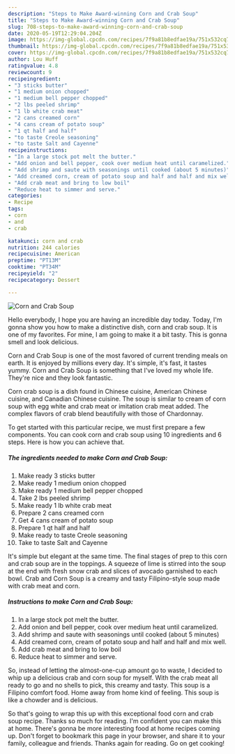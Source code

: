 ```yaml
---
description: "Steps to Make Award-winning Corn and Crab Soup"
title: "Steps to Make Award-winning Corn and Crab Soup"
slug: 708-steps-to-make-award-winning-corn-and-crab-soup
date: 2020-05-19T12:29:04.204Z
image: https://img-global.cpcdn.com/recipes/7f9a81b8edfae19a/751x532cq70/corn-and-crab-soup-recipe-main-photo.jpg
thumbnail: https://img-global.cpcdn.com/recipes/7f9a81b8edfae19a/751x532cq70/corn-and-crab-soup-recipe-main-photo.jpg
cover: https://img-global.cpcdn.com/recipes/7f9a81b8edfae19a/751x532cq70/corn-and-crab-soup-recipe-main-photo.jpg
author: Lou Huff
ratingvalue: 4.8
reviewcount: 9
recipeingredient:
- "3 sticks butter"
- "1 medium onion chopped"
- "1 medium bell pepper chopped"
- "2 lbs peeled shrimp"
- "1 lb white crab meat"
- "2 cans creamed corn"
- "4 cans cream of potato soup"
- "1 qt half and half"
- "to taste Creole seasoning"
- "to taste Salt and Cayenne"
recipeinstructions:
- "In a large stock pot melt the butter."
- "Add onion and bell pepper, cook over medium heat until caramelized."
- "Add shrimp and saute with seasonings until cooked (about 5 minutes)"
- "Add creamed corn, cream of potato soup and half and half and mix well."
- "Add crab meat and bring to low boil"
- "Reduce heat to simmer and serve."
categories:
- Recipe
tags:
- corn
- and
- crab

katakunci: corn and crab 
nutrition: 244 calories
recipecuisine: American
preptime: "PT13M"
cooktime: "PT34M"
recipeyield: "2"
recipecategory: Dessert

---
```



![Corn and Crab Soup](https://img-global.cpcdn.com/recipes/7f9a81b8edfae19a/751x532cq70/corn-and-crab-soup-recipe-main-photo.jpg)

Hello everybody, I hope you are having an incredible day today. Today, I'm gonna show you how to make a distinctive dish, corn and crab soup. It is one of my favorites. For mine, I am going to make it a bit tasty. This is gonna smell and look delicious.

Corn and Crab Soup is one of the most favored of current trending meals on earth. It is enjoyed by millions every day. It's simple, it's fast, it tastes yummy. Corn and Crab Soup is something that I've loved my whole life. They're nice and they look fantastic.

Corn crab soup is a dish found in Chinese cuisine, American Chinese cuisine, and Canadian Chinese cuisine. The soup is similar to cream of corn soup with egg white and crab meat or imitation crab meat added. The complex flavors of crab blend beautifully with those of Chardonnay.


To get started with this particular recipe, we must first prepare a few components. You can cook corn and crab soup using 10 ingredients and 6 steps. Here is how you can achieve that.

<!--inarticleads1-->

##### The ingredients needed to make Corn and Crab Soup:

1. Make ready 3 sticks butter
1. Make ready 1 medium onion chopped
1. Make ready 1 medium bell pepper chopped
1. Take 2 lbs peeled shrimp
1. Make ready 1 lb white crab meat
1. Prepare 2 cans creamed corn
1. Get 4 cans cream of potato soup
1. Prepare 1 qt half and half
1. Make ready to taste Creole seasoning
1. Take to taste Salt and Cayenne


It&#39;s simple but elegant at the same time. The final stages of prep to this corn and crab soup are in the toppings. A squeeze of lime is stirred into the soup at the end with fresh snow crab and slices of avocado garnished to each bowl. Crab and Corn Soup is a creamy and tasty Filipino-style soup made with crab meat and corn. 

<!--inarticleads2-->

##### Instructions to make Corn and Crab Soup:

1. In a large stock pot melt the butter.
1. Add onion and bell pepper, cook over medium heat until caramelized.
1. Add shrimp and saute with seasonings until cooked (about 5 minutes)
1. Add creamed corn, cream of potato soup and half and half and mix well.
1. Add crab meat and bring to low boil
1. Reduce heat to simmer and serve.


So, instead of letting the almost-one-cup amount go to waste, I decided to whip up a delicious crab and corn soup for myself. With the crab meat all ready to go and no shells to pick, this creamy and tasty. This soup is a Filipino comfort food. Home away from home kind of feeling. This soup is like a chowder and is delicious. 

So that's going to wrap this up with this exceptional food corn and crab soup recipe. Thanks so much for reading. I'm confident you can make this at home. There's gonna be more interesting food at home recipes coming up. Don't forget to bookmark this page in your browser, and share it to your family, colleague and friends. Thanks again for reading. Go on get cooking!
